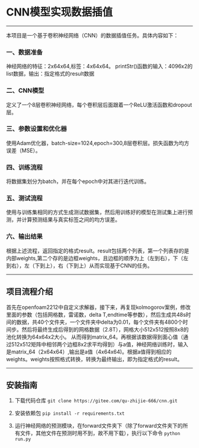 # CNN模型实现数据插值

--------------------


本项目是一个基于卷积神经网络（CNN）的数据插值任务。具体内容如下：

### 一、数据准备

神经网络的特征：2x64x64,标签：4x64x64。
printStr()函数的输入：4096x2的list数据，输出：指定格式的result数据

### 二、CNN模型

定义了一个8层卷积神经网络，每个卷积层后面跟着一个ReLU激活函数和dropout层。

### 三、参数设置和优化器

使用Adam优化器，batch-size=1024,epoch=300,8层卷积层。损失函数为均方误差（MSE）。

### 四、训练流程

将数据集划分为batch，并在每个epoch中对其进行迭代训练。

### 五、测试流程

使用与训练集相同的方式生成测试数据集，然后用训练好的模型在测试集上进行预测，并计算预测结果与真实标签之间的均方误差。

### 六、输出结果

根据上述流程，返回指定的格式result。result包括两个列表，第一个列表存的是内部weights,第二个存的是边框weights，且边框的顺序为上（左到右），下（左到右），左（下到上），右（下到上）从而实现基于CNN的任务。

---

## 项目流程介绍
首先在openfoam2212中自定义求解器，接下来，再复现kolmogorov案例，修改里面的参数（包括网格数，雷诺数，delta T,endtime等参数），然后生成共48s时间的数据，共40个文件夹，一个文件夹中delta为0.01，每个文件夹有4800个时间步。然后将最终生成后得到的网格数据（2.8T），网格大小512x512按照8x8的池化转换为64x64x2大小。
从而得到matrix_64。再根据该数据得到面心值（通过512x512矩阵中相邻两个边框8x2求平均得到）与a值，神经网络训练时，输入是matrix_64（2x64x64）,输出是a值（4x64x64)。根据a值得到相应的weights。weights按照格式转换，转换为最终输出，即为指定格式的result。


---

## 安装指南

1. 下载代码仓库
```git clone https://gitee.com/qu-zhijie-666/cnn.git```

2. 安装依赖包
```pip install -r requirements.txt```

3. 运行神经网络的预测模块，在forward文件夹下（除了forward文件夹下的所有文件，其他文件在预测时用不到，故不用下载），执行以下命令
```python run.py```